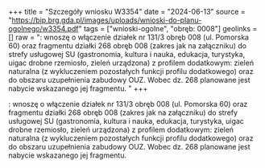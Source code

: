 +++
title = "Szczegóły wniosku W3354"
date = "2024-06-13"
source = "https://bip.brg.gda.pl/images/uploads/wnioski-do-planu-ogolnego/w3354.pdf"
tags = ["wnioski-ogolne", "obręb: 0008"]
geolinks = []
raw = ": wnoszę o włączenie działek nr 131/3 obręb 008 (ul. Pomorska 60) oraz fragmentu działki 268 obręb 008 (zakres jak na załączniku) do strefy usługowej SU (gastronomia, kultura i nauka, edukacja, turystyka,  uigac drobne rzemiosło, zieleń urządzona) z profilem dodatkowym: zieleń naturalna (z wykluczeniem pozostałych funkcji profilu dodatkowego) oraz do obszaru uzupełnienia zabudowy OUZ. Wobec dz. 268 planowane jest  nabycie wskazanego jej fragmentu. "
+++

: wnoszę o włączenie działek nr 131/3 obręb 008 (ul. Pomorska 60) oraz fragmentu działki 268 obręb
008 (zakres jak na załączniku) do strefy usługowej SU (gastronomia, kultura i nauka, edukacja, turystyka,
 uigac
drobne rzemiosło, zieleń urządzona) z profilem dodatkowym: zieleń naturalna (z wykluczeniem pozostałych
funkcji profilu dodatkowego) oraz do obszaru uzupełnienia zabudowy OUZ. Wobec dz. 268 planowane jest
 nabycie wskazanego jej fragmentu.



